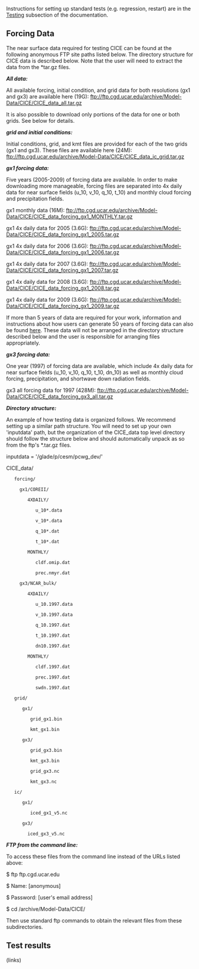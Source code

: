 Instructions for setting up standard tests (e.g. regression, restart) are in the 
[Testing](https://cice-consortium.github.io/CICE/cice_7_testing.html) subsection of the documentation.

## Forcing Data

The near surface data required for testing CICE can be found at the following anonymous FTP site paths listed below. The directory structure for CICE data is described below. Note that the user will need to extract the data from the *tar.gz files.

_**All data:**_

All available forcing, initial condition, and grid data for both resolutions (gx1 and gx3) are available here (19G): ftp://ftp.cgd.ucar.edu/archive/Model-Data/CICE/CICE_data_all.tar.gz

It is also possible to download only portions of the data for one or both grids. See below for details.

_**grid and initial conditions:**_

Initial conditions, grid, and kmt files are provided for each of the two grids (gx1 and gx3). These files are available here (24M): ftp://ftp.cgd.ucar.edu/archive/Model-Data/CICE/CICE_data_ic_grid.tar.gz

_**gx1 forcing data:**_

Five years (2005-2009) of forcing data are available. In order to make downloading more manageable, forcing files are separated into 4x daily data for near surface fields (u_10, v_10, q_10, t_10) and monthly cloud forcing and precipitation fields.

gx1 monthly data (16M): ftp://ftp.cgd.ucar.edu/archive/Model-Data/CICE/CICE_data_forcing_gx1_MONTHLY.tar.gz

gx1 4x daily data for 2005 (3.6G): ftp://ftp.cgd.ucar.edu/archive/Model-Data/CICE/CICE_data_forcing_gx1_2005.tar.gz

gx1 4x daily data for 2006 (3.6G): ftp://ftp.cgd.ucar.edu/archive/Model-Data/CICE/CICE_data_forcing_gx1_2006.tar.gz

gx1 4x daily data for 2007 (3.6G): ftp://ftp.cgd.ucar.edu/archive/Model-Data/CICE/CICE_data_forcing_gx1_2007.tar.gz

gx1 4x daily data for 2008 (3.6G): ftp://ftp.cgd.ucar.edu/archive/Model-Data/CICE/CICE_data_forcing_gx1_2008.tar.gz

gx1 4x daily data for 2009 (3.6G): ftp://ftp.cgd.ucar.edu/archive/Model-Data/CICE/CICE_data_forcing_gx1_2009.tar.gz

If more than 5 years of data are required for your work, information and instructions about how users can generate 50 years of forcing data can also be found [here](ftp://ftp.cgd.ucar.edu/archive/Model-Data/CICE/gx1_50yr_scrip.tar.gz). These data will not be arranged in the directory structure described below and the user is responsible for arranging files appropriately.

_**gx3 forcing data:**_

One year (1997) of forcing data are available, which include 4x daily data for near surface fields (u_10, v_10, q_10, t_10, dn_10) as well as monthly cloud forcing, precipitation, and shortwave down radiation fields. 

gx3 all forcing data for 1997 (428M): ftp://ftp.cgd.ucar.edu/archive/Model-Data/CICE/CICE_data_forcing_gx3_all.tar.gz

_**Directory structure:**_

An example of how testing data is organized follows. We recommend setting up a similar path structure. You will need to set up your own 'inputdata' path, but the organization of the CICE_data top level directory should follow the structure below and should automatically unpack as so from the ftp's *.tar.gz files.

inputdata = '/glade/p/cesm/pcwg_dev/'
   
   CICE_data/

       forcing/

         gx1/COREII/

            4XDAILY/

               u_10*.data

               v_10*.data

               q_10*.dat

               t_10*.dat

            MONTHLY/

               cldf.omip.dat

               prec.nmyr.dat

         gx3/NCAR_bulk/

            4XDAILY/

               u_10.1997.data

               v_10.1997.data

               q_10.1997.dat

               t_10.1997.dat

               dn10.1997.dat

            MONTHLY/

               cldf.1997.dat

               prec.1997.dat

               swdn.1997.dat

       grid/

          gx1/

             grid_gx1.bin

             kmt_gx1.bin

          gx3/

             grid_gx3.bin

             kmt_gx3.bin

             grid_gx3.nc

             kmt_gx3.nc

       ic/

          gx1/
   
             iced_gx1_v5.nc

          gx3/

            iced_gx3_v5.nc


_**FTP from the command line:**_

To access these files from the command line instead of the URLs listed above:

$ ftp ftp.cgd.ucar.edu

$ Name: [anonymous]

$ Password: [user's email address]

$ cd /archive/Model-Data/CICE/

Then use standard ftp commands to obtain the relevant files from these subdirectories.


## Test results
(links)